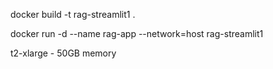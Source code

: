 docker build -t rag-streamlit1 .

docker run -d --name rag-app --network=host rag-streamlit1

t2-xlarge - 50GB memory
